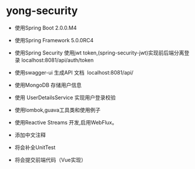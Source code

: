 # yong-security
- 使用Spring Boot 2.0.0.M4
- 使用Spring Framework 5.0.0RC4 
- 使用Spring Security 使用jwt token,(spring-security-jwt)实现前后端分离登录 localhost:8081/api/auth/token
- 使用swagger-ui 生成API 文档  localhost:8081/api/
- 使用MongoDB 存储用户信息
- 使用 UserDetailsService 实现用户登录校验
- 使用lombok,guava工具类和使用例子
- 使用Reactive Streams 开发,启用WebFlux。
- 添加中文注释

- 将会补全UnitTest
- 将会提交前端代码（Vue实现）

